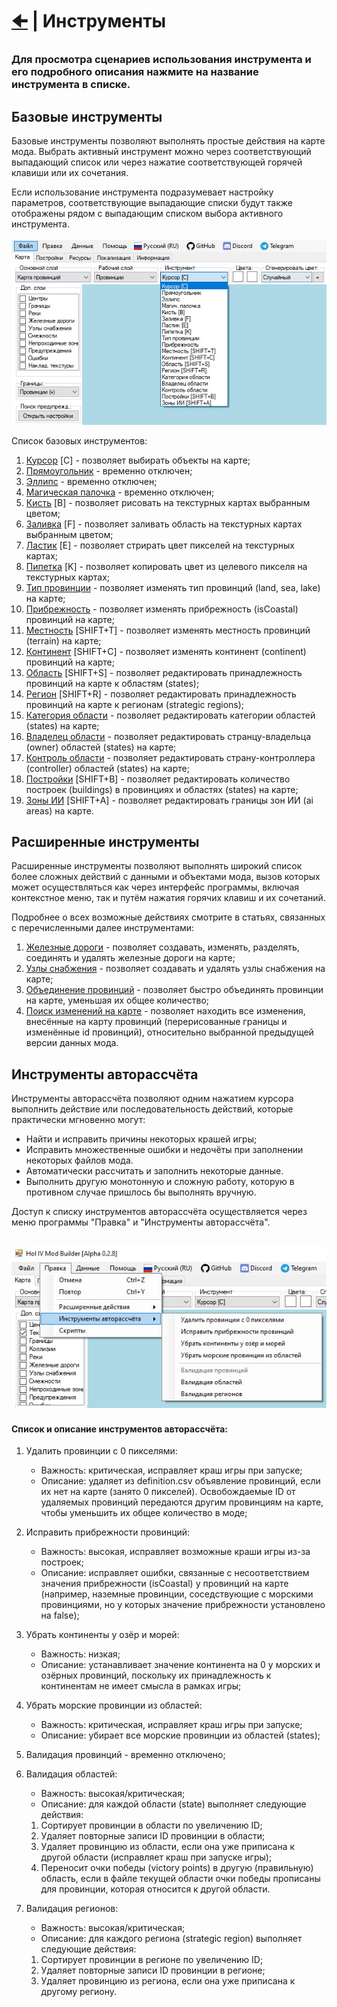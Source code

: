 # [🠈](../Documentation.md) | Инструменты

### Для просмотра сценариев использования инструмента и его подробного описания нажмите на название инструмента в списке.

## Базовые инструменты

Базовые инструменты позволяют выполнять простые действия на карте мода. Выбрать активный инструмент можно через соответствующий выпадающий список или через нажатие соответствующей горячей клавиши или их сочетания. 

Если использование инструмента подразумевает настройку параметров, соответствующие выпадающие списки будут также отображены рядом с выпадающим списком выбора активного инструмента.

![alt text](_images/common_tools_lang=ru.jpg)

Список базовых инструментов:

1. [Курсор](common/cursor/lang=ru.md) [C] - позволяет выбирать объекты на карте;
2. [Прямоугольник](common/rectangle/lang=ru.md) - временно отключен;
3. [Эллипс](common/ellipse/lang=ru.md) - временно отключен;
4. [Магическая палочка](common/magic_wand/lang=ru.md) - временно отключен;
5. [Кисть](common/brush/lang=ru.md) [B] - позволяет рисовать на текстурных картах выбранным цветом;
6. [Заливка](common/fill/lang=ru.md) [F] - позволяет заливать область на текстурных картах выбранным цветом;
7. [Ластик](common/eraser/lang=ru.md) [E] - позволяет стрирать цвет пикселей на текстурных картах;
8. [Пипетка](common/pipette/lang=ru.md) [K] - позволяет копировать цвет из целевого пикселя на текстурных картах;
9. [Тип провинции](common/province_type/lang=ru.md) - позволяет изменять тип провинций (land, sea, lake) на карте;
10. [Прибрежность](common/province_coastal/lang=ru.md) - позволяет изменять прибрежность (isCoastal) провинций на карте;
11. [Местность](common/terrain/lang=ru.md) [SHIFT+T] - позволяет изменять местность провинций (terrain) на карте;
12. [Континент](common/province_continent/lang=ru.md) [SHIFT+C] - позволяет изменять континент (continent) провинций на карте;
13. [Область](common/province_state/lang=ru.md) [SHIFT+S] - позволяет редактировать принадлежность провинций на карте к областям (states);
14. [Регион](common/province_region/lang=ru.md) [SHIFT+R] - позволяет редактировать принадлежность провинций на карте к регионам (strategic regions);
15. [Категория области](common/state_category/lang=ru.md) - позволяет редактировать категории областей (states) на карте;
16. [Владелец области](common/state_owner/lang=ru.md) - позволяет редактировать странцу-владельца (owner) областей (states) на карте;
17. [Контроль области](common/state_controller/lang=ru.md) - позволяет редактировать страну-контроллера (controller) областей (states) на карте;
18. [Постройки](common/buildings/lang=ru.md) [SHIFT+B] - позволяет редактировать количество построек (buildings) в провинциях и областях (states) на карте;
19. [Зоны ИИ](common/ai_area/lang=ru.md) [SHIFT+A] - позволяет редактировать границы зон ИИ (ai areas) на карте.


## Расширенные инструменты

Расширенные инструменты позволяют выполнять широкий список более сложных действий с данными и объектами мода, вызов которых может осуществляться как через интерфейс программы, включая контекстное меню, так и путём нажатия горячих клавиш и их сочетаний. 

Подробнее о всех возможные действиях смотрите в статьях, связанных с перечисленными далее инструментами:

1. [Железные дороги](advanced/railways/lang=ru.md) - позволяет создавать, изменять, разделять, соединять и удалять железные дороги на карте;
2. [Узлы снабжения](advanced/supply_hubs/lang=ru.md) - позволяет создавать и удалять узлы снабжения на карте;
3. [Объединение провинций](advanced/merge_provinces/lang=ru.md) - позволяет быстро объединять провинции на карте, уменьшая их общее количество;
4. [Поиск изменений на карте](advanced/find_map_changes/lang=ru.md) - позволяет находить все изменения, внесённые на карту провинций (перерисованные границы и изменённые id провинций), относительно выбранной предыдущей версии данных мода.

## Инструменты авторассчёта

Инструменты авторассчёта позволяют одним нажатием курсора выполнить действие или последовательность действий, которые практически мгновенно могут:
- Найти и исправить причины некоторых крашей игры;
- Исправить множественные ошибки и недочёты при заполнении некоторых файлов мода.
- Автоматически рассчитать и заполнить некоторые данные.
- Выполнить другую монотонную и сложную работу, которую в противном случае пришлось бы выполнять вручную.

Доступ к списку инструментов авторассчёта осуществляется через меню программы "Правка" и "Инструменты авторассчёта".

![alt text](_images/autotools_lang=ru.jpg)
---

#### Список и описание инструментов авторассчёта:

1. Удалить провинции с 0 пикселями:
   
   - Важность: критическая, исправляет краш игры при запуске;   
   - Описание: удаляет из definition.csv объявление провинций, если их нет на карте (занято 0 пикселей). Освобождаемые ID от удаляемых провинций передаются другим провинциям на карте, чтобы уменьшить их общее количество в моде;

2. Исправить прибрежности провинций:
   
   - Важность: высокая, исправляет возможные краши игры из-за построек;
   - Описание: исправляет ошибки, связанные с несоответствием значения прибрежности (isCoastal) у провинций на карте (например, наземные провинции, соседствующие с морскими провинциями, но у которых значение прибрежности установлено на false);

3. Убрать континенты у озёр и морей:
   
   - Важность: низкая;
   - Описание: устанавливает значение континента на 0 у морских и озёрных провинций, поскольку их принадлежность к континентам не имеет смысла в рамках игры;

4. Убрать морские провинции из областей:
   
   - Важность: критическая, исправляет краш игры при запуске;
   - Описание: убирает все морские провинции из областей (states);
  
5. Валидация провинций - временно отключено;
6. Валидация областей:
   
   - Важность: высокая/критическая;
   - Описание: для каждой области (state) выполняет следующие действия:
   1. Сортирует провинции в области по увеличению ID;
   2. Удаляет повторные записи ID провинции в области;
   3. Удаляет провинцию из области, если она уже приписана к другой области (исправляет краш при запуске игры);
   4. Переносит очки победы (victory points) в другую (правильную) область, если в файле текущей области очки победы прописаны для провинции, которая относится к другой области. 
   
7. Валидация регионов:
   - Важность: высокая/критическая;
   - Описание: для каждого региона (strategic region) выполняет следующие действия:
   1. Сортирует провинции в регионе по увеличению ID;
   2. Удаляет повторные записи ID провинции в регионе;
   3. Удаляет провинцию из региона, если она уже приписана к другому региону.
